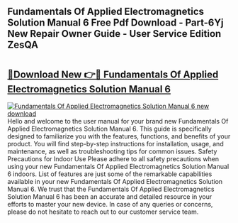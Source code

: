 ## Fundamentals Of Applied Electromagnetics Solution Manual 6 Free Pdf Download - Part-6Yj New Repair Owner Guide - User Service Edition ZesQA

# <h2><a href="http://bc83958.oget.top/?id=Fundamentals+Of+Applied+Electromagnetics+Solution+Manual+6">🔗Download New 👉🔴 Fundamentals Of Applied Electromagnetics Solution Manual 6</a></h2>

[![Fundamentals Of Applied Electromagnetics Solution Manual 6 new download](https://i.imgur.com/5g1atiW.png)](http://bc83958.oget.top/?id=Fundamentals+Of+Applied+Electromagnetics+Solution+Manual+6)
Hello and welcome to the user manual for your brand new Fundamentals Of Applied Electromagnetics Solution Manual 6. This guide is specifically designed to familiarize you with the features, functions, and benefits of your product. You will find step-by-step instructions for installation, usage, and maintenance, as well as troubleshooting tips for common issues. Safety Precautions for Indoor Use Please adhere to all safety precautions when using your new Fundamentals Of Applied Electromagnetics Solution Manual 6 indoors. List of features are just some of the remarkable capabilities available in your new Fundamentals Of Applied Electromagnetics Solution Manual 6. We trust that the Fundamentals Of Applied Electromagnetics Solution Manual 6 has been an accurate and detailed resource in your efforts to master your new device. In case of any queries or concerns, please do not hesitate to reach out to our customer service team.
